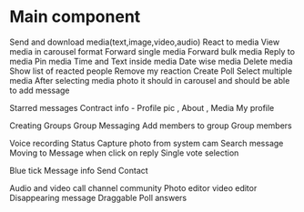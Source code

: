 # Main component

Send and download media(text,image,video,audio)
React to media
View media in carousel format
Forward single media
Forward bulk media
Reply to media
Pin media
Time and Text inside media
Date wise media
Delete media
Show list of reacted people
Remove my reaction
Create Poll
Select multiple media
After selecting media photo it should in carousel and should be able to add message

Starred messages
Contract info - Profile pic , About , Media
My profile

Creating Groups
Group Messaging
Add members to group
Group members

Voice recording
Status
Capture photo from system cam
Search message
Moving to Message when click on reply
Single vote selection

Blue tick
Message info
Send Contact

Audio and video call
channel
community
Photo editor
video editor
Disappearing message
Draggable Poll answers
